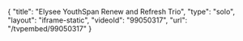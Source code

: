 {
    "title": "Elysee YouthSpan Renew and Refresh Trio",
    "type": "solo",
    "layout": "iframe-static",
    "videoId": "99050317",
    "url": "\/tvpembed\/99050317"
}